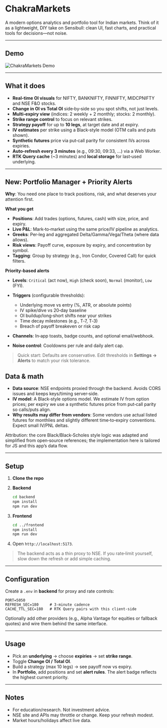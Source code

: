 # ChakraMarkets

A modern options analytics and portfolio tool for Indian markets. Think of it as a lightweight, DIY take on Sensibull: clean UI, fast charts, and practical tools for decisions—not noise.

---

## Demo

![ChakraMarkets Demo](https://media.giphy.com/media/mEXnQLhtoUUWI3ahwL/giphy.gif)

---

## What it does

* **Real‑time OI visuals** for NIFTY, BANKNIFTY, FINNIFTY, MIDCPNIFTY and NSE F\&O stocks.
* **Change in OI vs Total OI** side‑by‑side so you spot shifts, not just levels.
* **Multi‑expiry view** (indices: 2 weekly + 2 monthly; stocks: 2 monthly).
* **Strike range control** to focus on relevant strikes.
* **Strategy payoff** for up to **10 legs**, at target date and at expiry.
* **IV estimates** per strike using a Black‑style model (OTM calls and puts shown).
* **Synthetic futures** price via put‑call parity for consistent IVs across expiries.
* **Auto‑refresh every 3 minutes** (e.g., 09:30, 09:33, …) via a Web Worker.
* **RTK Query cache** (\~3 minutes) and **local storage** for last‑used underlying.

---

## New: Portfolio Manager + Priority Alerts

**Why**: You need one place to track positions, risk, and what deserves your attention first.

**What you get**

* **Positions**: Add trades (options, futures, cash) with size, price, and expiry.
* **Live P\&L**: Mark‑to‑market using the same price/IV pipeline as analytics.
* **Greeks**: Per‑leg and aggregated Delta/Gamma/Vega/Theta (where data allows).
* **Risk views**: Payoff curve, exposure by expiry, and concentration by symbol.
* **Tagging**: Group by strategy (e.g., Iron Condor, Covered Call) for quick filters.

**Priority‑based alerts**

* **Levels**: `Critical` (act now), `High` (check soon), `Normal` (monitor), `Low` (FYI).
* **Triggers** (configurable thresholds):

  * Underlying move vs entry (%, ATR, or absolute points)
  * IV spike/dive vs 20‑day baseline
  * OI buildup/long‑short shifts near your strikes
  * Time decay milestones (e.g., T‑7, T‑3)
  * Breach of payoff breakeven or risk cap
* **Channels**: In‑app toasts, badge counts, and optional email/webhook.
* **Noise control**: Cooldowns per rule and daily alert cap.

> Quick start: Defaults are conservative. Edit thresholds in **Settings → Alerts** to match your risk tolerance.


## Data & math 

* **Data source**: NSE endpoints proxied through the backend. Avoids CORS issues and keeps keys/timing server‑side.
* **IV model**: A Black‑style options model. We estimate IV from option prices; per expiry we use a synthetic futures price from put‑call parity so calls/puts align.
* **Why results may differ from vendors**: Some vendors use actual listed futures for monthlies and slightly different time‑to‑expiry conventions. Expect small IV/PNL deltas.

Attribution: the core Black/Black‑Scholes style logic was adapted and simplified from open‑source references; the implementation here is tailored for JS and this app’s data flow.

---

## Setup

1. **Clone the repo**
2. **Backend**

   ```bash
   cd backend
   npm install
   npm run dev
   ```
3. **Frontend**

   ```bash
   cd ../frontend
   npm install
   npm run dev
   ```
4. Open `http://localhost:5173`.

> The backend acts as a thin proxy to NSE. If you rate‑limit yourself, slow down the refresh or add simple caching.

---

## Configuration

Create a `.env` in **backend** for proxy and rate controls:

```env
PORT=5050
REFRESH_SEC=180     # 3‑minute cadence
CACHE_TTL_SEC=180   # RTK Query pairs with this client‑side
```

Optionally add other providers (e.g., Alpha Vantage for equities or fallback quotes) and wire them behind the same interface.

---

## Usage

* Pick an **underlying** → choose **expiries** → set **strike range**.
* Toggle **Change OI / Total OI**.
* Build a strategy (max 10 legs) → see payoff now vs expiry.
* In **Portfolio**, add positions and set **alert rules**. The alert badge reflects the highest current priority.



---

## Notes

* For education/research. Not investment advice.
* NSE site and APIs may throttle or change. Keep your refresh modest.
* Market hours/holidays affect live data.


